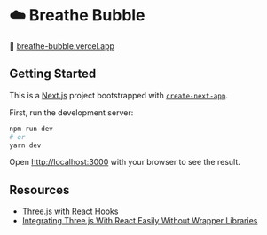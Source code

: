 # ☁️ Breathe Bubble

🔗 [breathe-bubble.vercel.app](breathe-bubble.vercel.app)

## Getting Started

This is a [Next.js](https://nextjs.org/) project bootstrapped with [`create-next-app`](https://github.com/vercel/next.js/tree/canary/packages/create-next-app).

First, run the development server:

```bash
npm run dev
# or
yarn dev
```

Open [http://localhost:3000](http://localhost:3000) with your browser to see the result.

## Resources

- [Three.js with React Hooks](https://javascript.plainenglish.io/three-js-with-react-functional-component-9e66e08dbeac)
- [Integrating Three.js With React Easily Without Wrapper Libraries](https://therohanbhatia.com/blog/integrating-three-js-with-react/)
